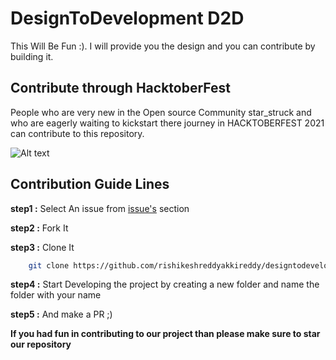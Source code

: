# DesignToDevelopment D2D

This Will Be Fun :).
I will provide you the design and you can contribute by building it.

## Contribute through HacktoberFest

People who are very new in the Open source Community star_struck and who are eagerly waiting to kickstart there journey in HACKTOBERFEST 2021 can contribute to this repository.

![Alt text](https://user-images.githubusercontent.com/55646472/134764712-4ac53e96-2d8f-46a1-8946-4afb4d23abbb.png "Title")

## Contribution Guide Lines

**step1 :** Select An issue from  [issue's](https://github.com/rishikeshreddyakkireddy/designtodevelopment/issues) section

**step2 :** Fork It

**step3 :** Clone It

```bash
    git clone https://github.com/rishikeshreddyakkireddy/designtodevelopment.git
```

**step4 :** Start Developing the project by creating a new folder and name the folder with your name

**step5 :** And make a PR ;)

**If you had fun in contributing to our project than please make sure to star our repository**
